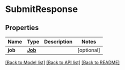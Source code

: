 # SubmitResponse

## Properties
Name | Type | Description | Notes
------------ | ------------- | ------------- | -------------
**job** | [**Job**](Job.md) |  | [optional]

[[Back to Model list]](../README.md#documentation-for-models) [[Back to API list]](../README.md#documentation-for-api-endpoints) [[Back to README]](../README.md)
